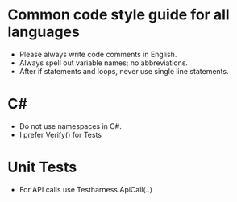# Common code style guide for all languages

- Please always write code comments in English.
- Always spell out variable names; no abbreviations.
- After if statements and loops, never use single line statements.

# C#

- Do not use namespaces in C#.
- I prefer Verify() for Tests

# Unit Tests

- For API calls use Testharness.ApiCall(..)
